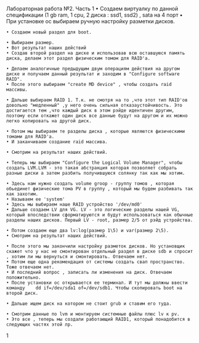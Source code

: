 
Лабораторная работа №2.
Часть 1
    • Создаем виртуалку по данной спецификации (1 gb ram, 1 cpu, 2 диска : ssd1, ssd2) , sata на 4 порт    • При установке ос выбираем ручную настройку разметки дисков.


    • Создаем новый раздел для boot.

    • Выбираем размер.
    • Вот результат наших действий
    • Создав второй раздел на диске и использовав всю оставшуюся память диска, делаем этот раздел физическим томом для RAID'а.

    • Делаем аналогичные предыдущим двум операциям действия на другом диске и получаем данный результат и заходим в "Configure software RAID".
    • После этого выбираем "create MD device" , чтобы создать raid массивы.

    • Дальше выбираем RAID 1. Т.к. не смотря на то ,что этот тип RAID'ов довольно "медленный" ,у него очень сильная отказаустойчивость. Это достигается тем ,что каждый диск в этом рэйде идентичен другим, поэтому если откажет один диск все данные будут на другом и их можно легко копировать на другой диск.

    • Потом мы выбираем те разделы диска , которые являются физическими томами для RAID'а.
    • И заканчиваем создание raid массива.

    • Смотрим на результат наших действий.

    • Теперь мы выбираем "Configure the Logical Volume Manager", чтобы создать LVM.LVM - это такая абстракция которая позволяет собрать разные диски а затем разбить получившуюся солянку так как мы хотим.

    • Здесь нам нужно создать volume groop - группу томов , которая обьединет физические тома PV в группу , который мы будем разбивать так как захотим.
    • Называем ее 'system'
    • Здесь мы выбираем наше RAID устройство '/dev/md0'
    • Дальше создаем LV для VG. LV - это логические разделы нашей VG, который впоследствии сформатируются и будут использоваться как обычные разделы наших дисков. Первый LV - root, размер 2/5 от рэйд устройства.

    • Потом создаем еще два lv:log(размер 1\5) и var(размер 2\5).
    • Смотрим на результат наших действий.

    • После этого мы закончили настройку разметок дисков. Но установщик скажет что у нас не смонтирован отдельный раздел в диске sdb и спросит , хотим ли мы вернуться и смонтировать. Отвечаем нет.
    • Потом еще одна рекомендация от системы создать свап пространство. Тоже отвечаем нет.
    • И последний вопрос , записать ли изменения на диск. Отвечаем положительно.
    • После установки ос открывается ее терминал. И тут мы должны ввести команду    dd if=/dev/sda1 of=/dev/sdb1. Чтобы скопировать boot на второй диск.

    • Дальше ищем диск на котором не стоит grub и ставим его туда.

    • Смотрим данные по lvm и монтируем системные файлы плюс lv к pv.
    • Это все , теперь мы создали работающий RAID1, который понадобится в следующих частях этой лр.
1

